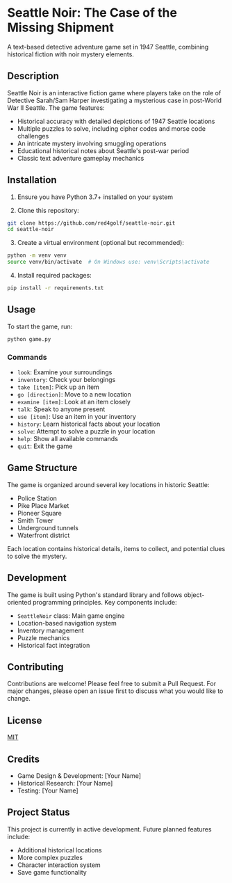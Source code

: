 # Seattle Noir: The Case of the Missing Shipment

A text-based detective adventure game set in 1947 Seattle, combining historical fiction with noir mystery elements.

## Description

Seattle Noir is an interactive fiction game where players take on the role of Detective Sarah/Sam Harper investigating a mysterious case in post-World War II Seattle. The game features:

- Historical accuracy with detailed depictions of 1947 Seattle locations
- Multiple puzzles to solve, including cipher codes and morse code challenges
- An intricate mystery involving smuggling operations
- Educational historical notes about Seattle's post-war period
- Classic text adventure gameplay mechanics

## Installation

1. Ensure you have Python 3.7+ installed on your system

2. Clone this repository:

```bash
git clone https://github.com/red4golf/seattle-noir.git
cd seattle-noir
```

3. Create a virtual environment (optional but recommended):

```bash
python -m venv venv
source venv/bin/activate  # On Windows use: venv\Scripts\activate
```

4. Install required packages:

```bash
pip install -r requirements.txt
```

## Usage

To start the game, run:

```bash
python game.py
```

### Commands

- `look`: Examine your surroundings
- `inventory`: Check your belongings
- `take [item]`: Pick up an item
- `go [direction]`: Move to a new location
- `examine [item]`: Look at an item closely
- `talk`: Speak to anyone present
- `use [item]`: Use an item in your inventory
- `history`: Learn historical facts about your location
- `solve`: Attempt to solve a puzzle in your location
- `help`: Show all available commands
- `quit`: Exit the game

## Game Structure

The game is organized around several key locations in historic Seattle:

- Police Station
- Pike Place Market
- Pioneer Square
- Smith Tower
- Underground tunnels
- Waterfront district

Each location contains historical details, items to collect, and potential clues to solve the mystery.

## Development

The game is built using Python's standard library and follows object-oriented programming principles. Key components include:

- `SeattleNoir` class: Main game engine
- Location-based navigation system
- Inventory management
- Puzzle mechanics
- Historical fact integration

## Contributing

Contributions are welcome! Please feel free to submit a Pull Request. For major changes, please open an issue first to discuss what you would like to change.

## License

[MIT](LICENSE)

## Credits

- Game Design & Development: [Your Name]
- Historical Research: [Your Name]
- Testing: [Your Name]

## Project Status

This project is currently in active development. Future planned features include:

- Additional historical locations
- More complex puzzles
- Character interaction system
- Save game functionality

